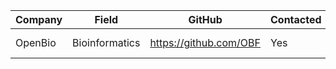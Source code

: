 | Company         | Field         | GitHub                              | Contacted | Contributed | Notes             |
|-----------------|---------------|-------------------------------------|-----------|-------------|-------------------|
| OpenBio         | Bioinformatics| https://github.com/OBF              | Yes       | Yes         | First PR merged   |

